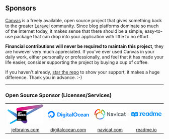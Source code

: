 ## Sponsors

[Canvas](https://trycanvas.app) is a freely available, open source project that gives something back to the greater
 [Laravel](https://laravel.com) community. Since blog platforms dominate so much of the Internet today, it makes
 sense that there should be a simple, easy-to-use package that can drop into your application with little to no effort.

**Financial contributions will never be required to maintain this project**, they are however very much appreciated. If you've ever used Canvas in your daily work, either personally or professionally, and feel that it has made your life easier, consider supporting the project by buying a cup of coffee.

If you haven't already, [star the repo](https://github.com/austintoddj/canvas/stargazers) to show your support, it makes a huge difference. Thank you in advance. :-)

---

### Open Source Sponsor (Licenses/Services)

<table width="100%" border="0" cellpadding="5">

<tr>
    <td align="center" valign="center">
        <a href="https://www.jetbrains.com"><img width="180px" src=".github/assets/jetbrains.png"></a>
    </td>
    <td align="center" valign="center">
        <a href="https://digitalocean.com/?refcode=41cb45b3c7db"><img width="180px" src=".github/assets/digitalocean.png"></a>
    </td>
    <td align="center" valign="center">
        <a href="https://www.navicat.com"><img width="180px" src=".github/assets/navicat.png"></a>
    </td>
    <td align="center" valign="center">
        <a href="https://readme.io"><img width="180px" src=".github/assets/readme.png"></a>
    </td>
</tr>

<tr>
    <td align="center" valign="center">
        <a href="https://www.jetbrains.com">jetbrains.com</a>
    </td>
    <td align="center" valign="center">
        <a href="https://digitalocean.com/?refcode=41cb45b3c7db">digitalocean.com</a>
    </td>
    <td align="center" valign="center">
        <a href="https://www.navicat.com">navicat.com</a>
    </td>
    <td align="center" valign="center">
        <a href="https://readme.io">readme.io</a>
    </td>
</tr>

</table>

